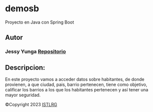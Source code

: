 # demosb
Proyecto en Java con Spring Boot

## Autor
### Jessy Yunga [Repositorio](https://github.com/JessyYunga)
## Descripcion:
En este proyecto vamos a acceder datos sobre habitantes, de donde provienen, a que ciudad, pais, barrio pertenecen, tiene como objetivo, calificar los barrios a los que los habitantes pertenecen y así tener una mayor seguridad.

©Copyright 2023 [ISTLRG](https://insteclrg.edu.ec)
